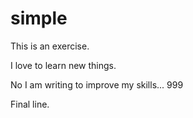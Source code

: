 # simple
This is an exercise.


I love to learn new things.


No I am writing to improve my skills...
999

Final line.

